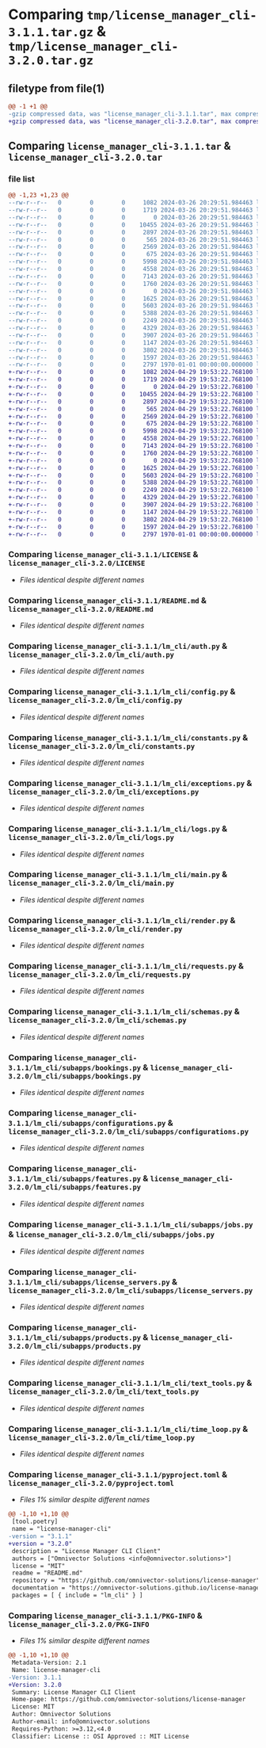 # Comparing `tmp/license_manager_cli-3.1.1.tar.gz` & `tmp/license_manager_cli-3.2.0.tar.gz`

## filetype from file(1)

```diff
@@ -1 +1 @@
-gzip compressed data, was "license_manager_cli-3.1.1.tar", max compression
+gzip compressed data, was "license_manager_cli-3.2.0.tar", max compression
```

## Comparing `license_manager_cli-3.1.1.tar` & `license_manager_cli-3.2.0.tar`

### file list

```diff
@@ -1,23 +1,23 @@
--rw-r--r--   0        0        0     1082 2024-03-26 20:29:51.984463 license_manager_cli-3.1.1/LICENSE
--rw-r--r--   0        0        0     1719 2024-03-26 20:29:51.984463 license_manager_cli-3.1.1/README.md
--rw-r--r--   0        0        0        0 2024-03-26 20:29:51.984463 license_manager_cli-3.1.1/lm_cli/__init__.py
--rw-r--r--   0        0        0    10455 2024-03-26 20:29:51.984463 license_manager_cli-3.1.1/lm_cli/auth.py
--rw-r--r--   0        0        0     2897 2024-03-26 20:29:51.984463 license_manager_cli-3.1.1/lm_cli/config.py
--rw-r--r--   0        0        0      565 2024-03-26 20:29:51.984463 license_manager_cli-3.1.1/lm_cli/constants.py
--rw-r--r--   0        0        0     2569 2024-03-26 20:29:51.984463 license_manager_cli-3.1.1/lm_cli/exceptions.py
--rw-r--r--   0        0        0      675 2024-03-26 20:29:51.984463 license_manager_cli-3.1.1/lm_cli/logs.py
--rw-r--r--   0        0        0     5998 2024-03-26 20:29:51.984463 license_manager_cli-3.1.1/lm_cli/main.py
--rw-r--r--   0        0        0     4558 2024-03-26 20:29:51.984463 license_manager_cli-3.1.1/lm_cli/render.py
--rw-r--r--   0        0        0     7143 2024-03-26 20:29:51.984463 license_manager_cli-3.1.1/lm_cli/requests.py
--rw-r--r--   0        0        0     1760 2024-03-26 20:29:51.984463 license_manager_cli-3.1.1/lm_cli/schemas.py
--rw-r--r--   0        0        0        0 2024-03-26 20:29:51.984463 license_manager_cli-3.1.1/lm_cli/subapps/__init__.py
--rw-r--r--   0        0        0     1625 2024-03-26 20:29:51.984463 license_manager_cli-3.1.1/lm_cli/subapps/bookings.py
--rw-r--r--   0        0        0     5603 2024-03-26 20:29:51.984463 license_manager_cli-3.1.1/lm_cli/subapps/configurations.py
--rw-r--r--   0        0        0     5388 2024-03-26 20:29:51.984463 license_manager_cli-3.1.1/lm_cli/subapps/features.py
--rw-r--r--   0        0        0     2249 2024-03-26 20:29:51.984463 license_manager_cli-3.1.1/lm_cli/subapps/jobs.py
--rw-r--r--   0        0        0     4329 2024-03-26 20:29:51.984463 license_manager_cli-3.1.1/lm_cli/subapps/license_servers.py
--rw-r--r--   0        0        0     3907 2024-03-26 20:29:51.984463 license_manager_cli-3.1.1/lm_cli/subapps/products.py
--rw-r--r--   0        0        0     1147 2024-03-26 20:29:51.984463 license_manager_cli-3.1.1/lm_cli/text_tools.py
--rw-r--r--   0        0        0     3802 2024-03-26 20:29:51.984463 license_manager_cli-3.1.1/lm_cli/time_loop.py
--rw-r--r--   0        0        0     1597 2024-03-26 20:29:51.984463 license_manager_cli-3.1.1/pyproject.toml
--rw-r--r--   0        0        0     2797 1970-01-01 00:00:00.000000 license_manager_cli-3.1.1/PKG-INFO
+-rw-r--r--   0        0        0     1082 2024-04-29 19:53:22.768100 license_manager_cli-3.2.0/LICENSE
+-rw-r--r--   0        0        0     1719 2024-04-29 19:53:22.768100 license_manager_cli-3.2.0/README.md
+-rw-r--r--   0        0        0        0 2024-04-29 19:53:22.768100 license_manager_cli-3.2.0/lm_cli/__init__.py
+-rw-r--r--   0        0        0    10455 2024-04-29 19:53:22.768100 license_manager_cli-3.2.0/lm_cli/auth.py
+-rw-r--r--   0        0        0     2897 2024-04-29 19:53:22.768100 license_manager_cli-3.2.0/lm_cli/config.py
+-rw-r--r--   0        0        0      565 2024-04-29 19:53:22.768100 license_manager_cli-3.2.0/lm_cli/constants.py
+-rw-r--r--   0        0        0     2569 2024-04-29 19:53:22.768100 license_manager_cli-3.2.0/lm_cli/exceptions.py
+-rw-r--r--   0        0        0      675 2024-04-29 19:53:22.768100 license_manager_cli-3.2.0/lm_cli/logs.py
+-rw-r--r--   0        0        0     5998 2024-04-29 19:53:22.768100 license_manager_cli-3.2.0/lm_cli/main.py
+-rw-r--r--   0        0        0     4558 2024-04-29 19:53:22.768100 license_manager_cli-3.2.0/lm_cli/render.py
+-rw-r--r--   0        0        0     7143 2024-04-29 19:53:22.768100 license_manager_cli-3.2.0/lm_cli/requests.py
+-rw-r--r--   0        0        0     1760 2024-04-29 19:53:22.768100 license_manager_cli-3.2.0/lm_cli/schemas.py
+-rw-r--r--   0        0        0        0 2024-04-29 19:53:22.768100 license_manager_cli-3.2.0/lm_cli/subapps/__init__.py
+-rw-r--r--   0        0        0     1625 2024-04-29 19:53:22.768100 license_manager_cli-3.2.0/lm_cli/subapps/bookings.py
+-rw-r--r--   0        0        0     5603 2024-04-29 19:53:22.768100 license_manager_cli-3.2.0/lm_cli/subapps/configurations.py
+-rw-r--r--   0        0        0     5388 2024-04-29 19:53:22.768100 license_manager_cli-3.2.0/lm_cli/subapps/features.py
+-rw-r--r--   0        0        0     2249 2024-04-29 19:53:22.768100 license_manager_cli-3.2.0/lm_cli/subapps/jobs.py
+-rw-r--r--   0        0        0     4329 2024-04-29 19:53:22.768100 license_manager_cli-3.2.0/lm_cli/subapps/license_servers.py
+-rw-r--r--   0        0        0     3907 2024-04-29 19:53:22.768100 license_manager_cli-3.2.0/lm_cli/subapps/products.py
+-rw-r--r--   0        0        0     1147 2024-04-29 19:53:22.768100 license_manager_cli-3.2.0/lm_cli/text_tools.py
+-rw-r--r--   0        0        0     3802 2024-04-29 19:53:22.768100 license_manager_cli-3.2.0/lm_cli/time_loop.py
+-rw-r--r--   0        0        0     1597 2024-04-29 19:53:22.768100 license_manager_cli-3.2.0/pyproject.toml
+-rw-r--r--   0        0        0     2797 1970-01-01 00:00:00.000000 license_manager_cli-3.2.0/PKG-INFO
```

### Comparing `license_manager_cli-3.1.1/LICENSE` & `license_manager_cli-3.2.0/LICENSE`

 * *Files identical despite different names*

### Comparing `license_manager_cli-3.1.1/README.md` & `license_manager_cli-3.2.0/README.md`

 * *Files identical despite different names*

### Comparing `license_manager_cli-3.1.1/lm_cli/auth.py` & `license_manager_cli-3.2.0/lm_cli/auth.py`

 * *Files identical despite different names*

### Comparing `license_manager_cli-3.1.1/lm_cli/config.py` & `license_manager_cli-3.2.0/lm_cli/config.py`

 * *Files identical despite different names*

### Comparing `license_manager_cli-3.1.1/lm_cli/constants.py` & `license_manager_cli-3.2.0/lm_cli/constants.py`

 * *Files identical despite different names*

### Comparing `license_manager_cli-3.1.1/lm_cli/exceptions.py` & `license_manager_cli-3.2.0/lm_cli/exceptions.py`

 * *Files identical despite different names*

### Comparing `license_manager_cli-3.1.1/lm_cli/logs.py` & `license_manager_cli-3.2.0/lm_cli/logs.py`

 * *Files identical despite different names*

### Comparing `license_manager_cli-3.1.1/lm_cli/main.py` & `license_manager_cli-3.2.0/lm_cli/main.py`

 * *Files identical despite different names*

### Comparing `license_manager_cli-3.1.1/lm_cli/render.py` & `license_manager_cli-3.2.0/lm_cli/render.py`

 * *Files identical despite different names*

### Comparing `license_manager_cli-3.1.1/lm_cli/requests.py` & `license_manager_cli-3.2.0/lm_cli/requests.py`

 * *Files identical despite different names*

### Comparing `license_manager_cli-3.1.1/lm_cli/schemas.py` & `license_manager_cli-3.2.0/lm_cli/schemas.py`

 * *Files identical despite different names*

### Comparing `license_manager_cli-3.1.1/lm_cli/subapps/bookings.py` & `license_manager_cli-3.2.0/lm_cli/subapps/bookings.py`

 * *Files identical despite different names*

### Comparing `license_manager_cli-3.1.1/lm_cli/subapps/configurations.py` & `license_manager_cli-3.2.0/lm_cli/subapps/configurations.py`

 * *Files identical despite different names*

### Comparing `license_manager_cli-3.1.1/lm_cli/subapps/features.py` & `license_manager_cli-3.2.0/lm_cli/subapps/features.py`

 * *Files identical despite different names*

### Comparing `license_manager_cli-3.1.1/lm_cli/subapps/jobs.py` & `license_manager_cli-3.2.0/lm_cli/subapps/jobs.py`

 * *Files identical despite different names*

### Comparing `license_manager_cli-3.1.1/lm_cli/subapps/license_servers.py` & `license_manager_cli-3.2.0/lm_cli/subapps/license_servers.py`

 * *Files identical despite different names*

### Comparing `license_manager_cli-3.1.1/lm_cli/subapps/products.py` & `license_manager_cli-3.2.0/lm_cli/subapps/products.py`

 * *Files identical despite different names*

### Comparing `license_manager_cli-3.1.1/lm_cli/text_tools.py` & `license_manager_cli-3.2.0/lm_cli/text_tools.py`

 * *Files identical despite different names*

### Comparing `license_manager_cli-3.1.1/lm_cli/time_loop.py` & `license_manager_cli-3.2.0/lm_cli/time_loop.py`

 * *Files identical despite different names*

### Comparing `license_manager_cli-3.1.1/pyproject.toml` & `license_manager_cli-3.2.0/pyproject.toml`

 * *Files 1% similar despite different names*

```diff
@@ -1,10 +1,10 @@
 [tool.poetry]
 name = "license-manager-cli"
-version = "3.1.1"
+version = "3.2.0"
 description = "License Manager CLI Client"
 authors = ["Omnivector Solutions <info@omnivector.solutions>"]
 license = "MIT"
 readme = "README.md"
 repository = "https://github.com/omnivector-solutions/license-manager"
 documentation = "https://omnivector-solutions.github.io/license-manager/"
 packages = [ { include = "lm_cli" } ]
```

### Comparing `license_manager_cli-3.1.1/PKG-INFO` & `license_manager_cli-3.2.0/PKG-INFO`

 * *Files 1% similar despite different names*

```diff
@@ -1,10 +1,10 @@
 Metadata-Version: 2.1
 Name: license-manager-cli
-Version: 3.1.1
+Version: 3.2.0
 Summary: License Manager CLI Client
 Home-page: https://github.com/omnivector-solutions/license-manager
 License: MIT
 Author: Omnivector Solutions
 Author-email: info@omnivector.solutions
 Requires-Python: >=3.12,<4.0
 Classifier: License :: OSI Approved :: MIT License
```

